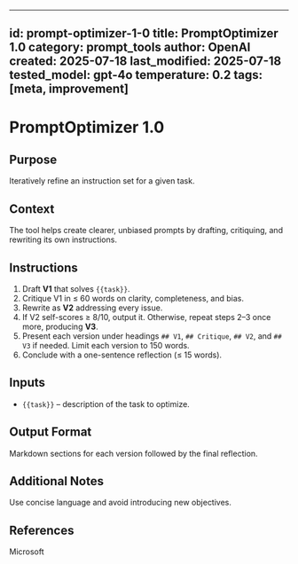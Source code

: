 <!-- markdownlint-disable MD002 MD022 MD032 MD041 MD029 -->
---
id: prompt-optimizer-1-0
title: PromptOptimizer 1.0
category: prompt_tools
author: OpenAI
created: 2025-07-18
last_modified: 2025-07-18
tested_model: gpt-4o
temperature: 0.2
tags: [meta, improvement]
---

# PromptOptimizer 1.0

## Purpose

Iteratively refine an instruction set for a given task.

## Context

The tool helps create clearer, unbiased prompts by drafting, critiquing, and rewriting its own instructions.

## Instructions

1. Draft **V1** that solves `{{task}}`.
1. Critique V1 in ≤ 60 words on clarity, completeness, and bias.
1. Rewrite as **V2** addressing every issue.
1. If V2 self-scores ≥ 8/10, output it. Otherwise, repeat steps 2–3 once more, producing **V3**.
1. Present each version under headings `## V1`, `## Critique`, `## V2`, and `## V3` if needed. Limit each version to 150 words.
1. Conclude with a one-sentence reflection (≤ 15 words).

## Inputs

- `{{task}}` – description of the task to optimize.

## Output Format

Markdown sections for each version followed by the final reflection.

## Additional Notes

Use concise language and avoid introducing new objectives.

## References

Microsoft
